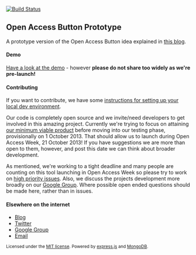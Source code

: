 [![Build
Status](https://travis-ci.org/OAButton/server.png?branch=features/issue_71)](https://travis-ci.org/OAButton/server)

## Open Access Button Prototype

A prototype version of the Open Access Button idea explained in [this blog](http://oabutton.wordpress.com/2013/07/06/our-project-short-version/).

#### Demo

[Have a look at the demo](http://oabutton.herokuapp.com/) - however **please do not share too widely as we're pre-launch!**

#### Contributing

If you want to contribute, we have some [instructions for setting up your local dev environment](https://github.com/OAButton/server/blob/develop/INSTRUCTIONS.md).

Our code is completely open source and we invite/need developers to get involved in this amazing project. Currently we're trying to focus on attaining [our minimum viable product](https://docs.google.com/document/d/1-5NV6PoUPiB8GmxRvIO0onDnv8bV69BeDGDco9uHxik/edit) before moving into our testing phase, provisionally on 1 October 2013. That should allow us to launch during Open Access Week, 21 October 2013! If you have suggestions we are more than open to them, however, and post this date we can think about broader development.

As mentioned, we're working to a tight deadline and many people are counting on this tool launching in Open Access Week so please try to work on [high priority issues](https://github.com/OAButton/server/issues). Also, we discuss the projects development more broadly on our [Google Group](http://groups.google.com/group/open-access-button). Where possible open ended questions should be made here, rather than in issues.

#### Elsewhere on the internet

 * [Blog](http://oabutton.wordpress.com/)
 * [Twitter](https://twitter.com/OA_Button)
 * [Google Group](http://groups.google.com/group/open-access-button)
 * [Email](mailto:oabutton@gmail.com)

<small>Licensed under the [MIT license](https://github.com/OAButton/server/blob/develop/LICENSE.md). Powered by [express.js](http://expressjs.com) and [MongoDB](http://www.mongodb.org).</small>
